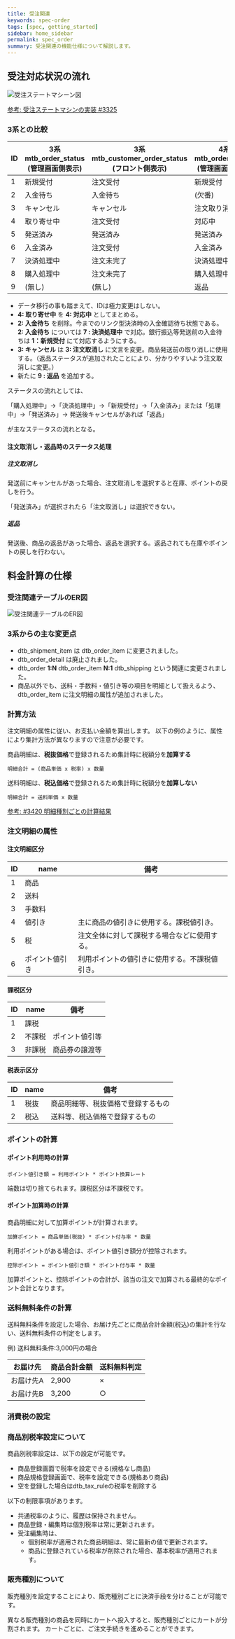 ```yaml
---
title: 受注関連
keywords: spec-order
tags: [spec, getting_started]
sidebar: home_sidebar
permalink: spec_order
summary: 受注関連の機能仕様について解説します。
---
```


## 受注対応状況の流れ

![受注ステートマシーン図](/images/spec/order-statemachine.png)

[参考: 受注ステートマシンの実装 #3325](https://github.com/EC-CUBE/ec-cube/pull/3325)

### 3系との比較

| ID | 3系<br> mtb_order_status<br>(管理画面側表示) | 3系<br> mtb_customer_order_status<br>(フロント側表示) | 4系<br> mtb_order_status<br>(管理画面側表示) | 4系<br>mtb_customer_order_status<br>(フロント側表示) |
|----|----------------------------------------------|-------------------------------------------------------|----------------------------------------------|------------------------------------------------------|
|  1 | 新規受付                                     | 注文受付                                              | 新規受付                                     | 注文受付                                             |
|  2 | 入金待ち                                     | 入金待ち                                              | (欠番)                                       | (欠番)                                               |
|  3 | キャンセル                                   | キャンセル                                            | 注文取り消し                                 | 注文取り消し                                         |
|  4 | 取り寄せ中                                   | 注文受付                                              | 対応中                                       | 注文受付                                             |
|  5 | 発送済み                                     | 発送済み                                              | 発送済み                                     | 発送済み                                             |
|  6 | 入金済み                                     | 注文受付                                              | 入金済み                                     | 注文受付                                             |
|  7 | 決済処理中                                   | 注文未完了                                            | 決済処理中                                   | 注文受付                                             |
|  8 | 購入処理中                                   | 注文未完了                                            | 購入処理中                                   | 注文未完了                                           |
|  9 | (無し)                                       | (無し)                                                | 返品                                         | 返品                                                 |

- データ移行の事も踏まえて、IDは極力変更はしない。
- **4: 取り寄せ中** を **4: 対応中** としてまとめる。
- **2: 入金待ち** を削除。今までのリンク型決済時の入金確認待ち状態である。 **2: 入金待ち** については **7 : 決済処理中** で対応。銀行振込等発送前の入金待ちは **1：新規受付** にて対応するようにする。
- **3: キャンセル** は **3: 注文取消し** に文言を変更。商品発送前の取り消しに使用する。（返品ステータスが追加されたことにより、分かりやすいよう注文取消しに変更。）
- 新たに **9 : 返品** を追加する。

ステータスの流れとしては、

「購入処理中」→「決済処理中」→「新規受付」→「入金済み」または「処理中」→「発送済み」→ 発送後キャンセルがあれば「返品」

が主なステータスの流れとなる。

#### 注文取消し・返品時のステータス処理

##### 注文取消し

発送前にキャンセルがあった場合、注文取消しを選択すると在庫、ポイントの戻しを行う。

「発送済み」が選択されたら「注文取消し」は選択できない。

##### 返品

発送後、商品の返品があった場合、返品を選択する。返品されても在庫やポイントの戻しを行わない。

## 料金計算の仕様

### 受注関連テーブルのER図

![受注関連テーブルのER図](/images/spec/order-erdiagram.png)

### 3系からの主な変更点

- dtb_shipment_item は dtb_order_item に変更されました。
- dtb_order_detail は廃止されました。
- dtb_order **1:N** dtb_order_item **N:1** dtb_shipping という関連に変更されました。
- 商品以外でも、送料・手数料・値引き等の項目を明細として扱えるよう、 dtb_order_item に注文明細の属性が追加されました。


### 計算方法

注文明細の属性に従い、お支払い金額を算出します。
以下の例のように、属性により集計方法が異なりますので注意が必要です。

商品明細は、**税抜価格**で登録されるため集計時に税額分を**加算する**

```
明細合計 = (商品単価 x 税率) x 数量
```

送料明細は、**税込価格**で登録されるため集計時に税額分を**加算しない**

```
明細合計 = 送料単価 x 数量
```

[参考: #3420 明細種別ごとの計算結果](https://github.com/EC-CUBE/ec-cube/pull/3420)

### 注文明細の属性

#### 注文明細区分

| ID | name           | 備考                                           |
|----|----------------|------------------------------------------------|
|  1 | 商品           |                                                |
|  2 | 送料           |                                                |
|  3 | 手数料         |                                                |
|  4 | 値引き         | 主に商品の値引きに使用する。課税値引き。       |
|  5 | 税             | 注文全体に対して課税する場合などに使用する。   |
|  6 | ポイント値引き | 利用ポイントの値引きに使用する。不課税値引き。 |

#### 課税区分

| ID | name   | 備考           |
|----|--------|----------------|
|  1 | 課税   |                |
|  2 | 不課税 | ポイント値引等 |
|  3 | 非課税 | 商品券の譲渡等 |

#### 税表示区分

| ID | name | 備考                               |
|----|------|------------------------------------|
|  1 | 税抜 | 商品明細等、税抜価格で登録するもの |
|  2 | 税込 | 送料等、税込価格で登録するもの     |

### ポイントの計算

#### ポイント利用時の計算

```
ポイント値引き額 = 利用ポイント * ポイント換算レート
```

端数は切り捨てられます。課税区分は不課税です。


#### ポイント加算時の計算

商品明細に対して加算ポイントが計算されます。

```
加算ポイント = 商品単価(税抜) * ポイント付与率 * 数量
```

利用ポイントがある場合は、ポイント値引き額分が控除されます。

```
控除ポイント = ポイント値引き額 * ポイント付与率 * 数量
```

加算ポイントと、控除ポイントの合計が、該当の注文で加算される最終的なポイント合計となります。

### 送料無料条件の計算

送料無料条件を設定した場合、お届け先ごとに商品合計金額(税込)の集計を行ない、送料無料条件の判定をします。

例) 送料無料条件:3,000円の場合

| お届け先  | 商品合計金額 | 送料無料判定 |
|-----------|--------------|--------------|
| お届け先A | 2,900        | ×           |
| お届け先B | 3,200        | ○           |


### 消費税の設定

### 商品別税率設定について

商品別税率設定は、以下の設定が可能です。

- 商品登録画面で税率を設定できる(規格なし商品)
- 商品規格登録画面で、税率を設定できる(規格あり商品)
- 空を登録した場合はdtb_tax_ruleの税率を削除する

以下の制限事項があります。

- 共通税率のように、履歴は保持されません。
- 商品登録・編集時は個別税率は常に更新されます。
- 受注編集時は、
   - 個別税率が適用された商品明細は、常に最新の値で更新されます。
   - 商品に登録されている税率が削除された場合、基本税率が適用されます。

### 販売種別について

販売種別を設定することにより、販売種別ごとに決済手段を分けることが可能です。

異なる販売種別の商品を同時にカートへ投入すると、販売種別ごとにカートが分割されます。
カートごとに、ご注文手続きを進めることができます。

